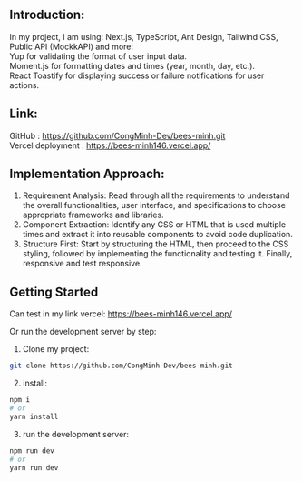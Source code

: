 ## Introduction:

In my project, I am using: Next.js, TypeScript, Ant Design, Tailwind CSS, Public API (MockkAPI) and more:  
Yup for validating the format of user input data.  
Moment.js for formatting dates and times (year, month, day, etc.).  
React Toastify for displaying success or failure notifications for user actions.  

## Link:

GitHub :            https://github.com/CongMinh-Dev/bees-minh.git  
Vercel deployment : https://bees-minh146.vercel.app/  

## Implementation Approach:
1. Requirement Analysis: Read through all the requirements to understand the overall functionalities, user interface, and specifications to choose appropriate frameworks and libraries.
2. Component Extraction: Identify any CSS or HTML that is used multiple times and extract it into reusable components to avoid code duplication.
4. Structure First: Start by structuring the HTML, then proceed to the CSS styling, followed by implementing the functionality and testing it. Finally, responsive and test responsive.


## Getting Started
Can test in my link vercel: https://bees-minh146.vercel.app/  

Or run the development server by step:  
1. Clone my project:
```bash
git clone https://github.com/CongMinh-Dev/bees-minh.git
```
2. install:
```bash
npm i
# or
yarn install
```

3.  run the development server:
```bash
npm run dev
# or
yarn run dev
```


